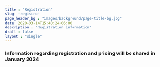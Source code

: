 ```yaml
---
title : "Registration"
slug: "registro"
page_header_bg : "images/background/page-title-bg.jpg"
date: 2020-03-14T15:40:24+06:00
description : "Registration information"
draft : false
layout : "single"
---
```


### Information regarding registration and pricing will be shared in January 2024


